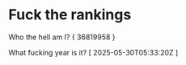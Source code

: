 # Fuck the rankings

Who the hell am I?
{ 36819958 }

What fucking year is it?
[ 2025-05-30T05:33:20Z ]
